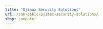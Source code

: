 ```yaml
---
title: "Ojimax Security Solutions"
url: /san-pablo/ojimax-security-solutions/
shop: computer
---
```

